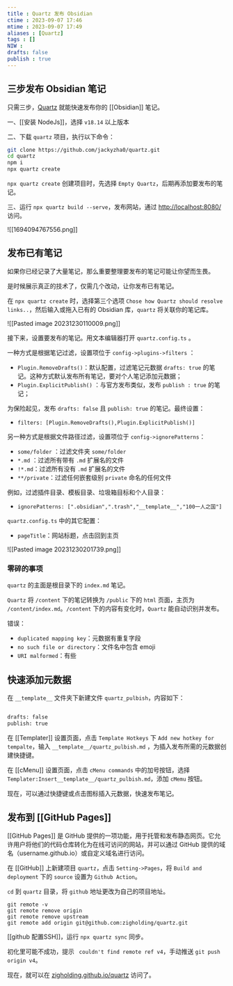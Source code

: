 ```yaml
---
title : Quartz 发布 Obsidian
ctime : 2023-09-07 17:46
mtime : 2023-09-07 17:49
aliases : [Quartz]
tags : []
NIW : 
drafts: false
publish : true
---
```



## 三步发布 Obsidian 笔记

只需三步，[Quartz](https://github.com/jackyzha0/quartz) 就能快速发布你的 [[Obsidian]] 笔记。

一、[[安装 NodeJs]]，选择 `v18.14` 以上版本

二、下载 `quartz` 项目，执行以下命令：

```bash
git clone https://github.com/jackyzha0/quartz.git
cd quartz
npm i
npx quartz create
```

`npx quartz create` 创建项目时，先选择 `Empty Quartz`，后期再添加要发布的笔记。


三、运行 `npx quartz build --serve`，发布网站，通过 [http://localhost:8080/](http://localhost:8080/) 访问。

![[1694094767556.png]]

## 发布已有笔记


如果你已经记录了大量笔记，那么重要整理要发布的笔记可能让你望而生畏。

是时候展示真正的技术了，仅需几个改动，让你发布已有笔记。

在 `npx quartz create` 时，选择第三个选项 `Chose how Quartz should resolve links..`，然后输入或拖入已有的 Obsidian 库，`quartz` 将关联你的笔记库。

![[Pasted image 20231230110009.png]]

接下来，设置要发布的笔记。用文本编辑器打开 `quartz.config.ts` 。

一种方式是根据笔记过滤，设置项位于  `config->plugins->filters` ：
- `Plugin.RemoveDrafts()`：默认配置，过滤笔记元数据  `drafts: true` 的笔记。这种方式默认发布所有笔记，要对个人笔记添加元数据；
- `Plugin.ExplicitPublish()` ：与官方发布类似，发布 `publish : true` 的笔记；

为保险起见，发布 `drafts: false`  且 `publish: true` 的笔记。最终设置：
- `filters: [Plugin.RemoveDrafts(),Plugin.ExplicitPublish()]`

另一种方式是根据文件路径过滤，设置项位于 `config->ignorePatterns`：
- `some/folder` ：过滤文件夹 `some/folder`
- `*.md` ：过滤所有带有 `.md` 扩展名的文件
- `!*.md`：过滤所有没有 `.md` 扩展名的文件
- `**/private`：过滤任何嵌套级别 `private` 命名的任何文件

例如，过滤插件目录、模板目录、垃圾箱目标和个人目录：
- `ignorePatterns: [".obsidian",".trash","__template__","100一人之国"]`


`quartz.config.ts` 中的其它配置：
- `pageTitle`：网站标题，点击回到主页

![[Pasted image 20231230201739.png]]

### 零碎的事项


`quartz` 的主面是根目录下的 `index.md` 笔记。



`Quartz` 将 `/content` 下的笔记转换为 `/public` 下的 `html` 页面，主页为 `/content/index.md`。`/content` 下的内容有变化时，`Quartz` 能自动识别并发布。


错误：
- `duplicated mapping key`：元数据有重复字段
- `no such file or directory`：文件名中包含 emoji
- `URI malformed`：有些



## 快速添加元数据

在 `__template__` 文件夹下新建文件 `quartz_pulbish`，内容如下：

```md

drafts: false
publish: true
```

在  [[Templater]] 设置页面，点击 `Template Hotkeys` 下 `Add new hotkey for tempalte`，输入 `__template__/quartz_pulbish.md` ，为插入发布所需的元数据创建快捷键。

在 [[cMenu]] 设置页面，点击 `cMenu commands` 中的加号按钮，选择 `Templater:Insert__template__/quartz_pulbish.md`，添加 `cMemu` 按钮。

现在，可以通过快捷键或点击图标插入元数据，快速发布笔记。


## 发布到 [[GitHub Pages]]

[[GitHub Pages]] 是 GitHub 提供的一项功能，用于托管和发布静态网页。它允许用户将他们的代码仓库转化为在线可访问的网站，并可以通过 GitHub 提供的域名（username.github.io）或自定义域名进行访问。

在 [[GitHub]] 上新建项目 `quartz`，点击 `Setting->Pages`，将 `Build and deployment` 下的 `source` 设置为 `Github Action`。

`cd` 到 `quartz` 目录，将 `github` 地址更改为自己的项目地址。

```
git remote -v
git remote remove origin
git remote remove upstream
git remote add origin git@github.com:zigholding/quartz.git
```

[[github 配置SSH]]，运行 `npx quartz sync` 同步。

初化里可能不成功，提示 ` couldn't find remote ref v4`，手动推送 `git push origin v4`。

现在，就可以在 [zigholding.github.io/quartz](https://zigholding.github.io/quartz/) 访问了。

